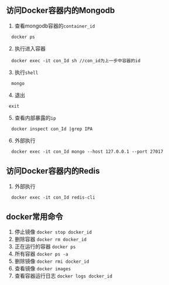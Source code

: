 ## 访问Docker容器内的Mongodb
1. 查看mongodb容器的`container_id`  
```
  docker ps
```
2. 执行进入容器  
```
  docker exec -it con_Id sh //con_id为上一步中容器的id
```
3. 执行`shell`  
```
  mongo
```
4. 退出  
```
 exit
```
5. 查看内部暴露的`ip`  
```
  docker inspect con_Id |grep IPA
```
6. 外部执行
```
  docker exec -it con_Id mongo --host 127.0.0.1 --port 27017
```

## 访问Docker容器内的Redis  
1. 外部执行  
```
  docker exec -it con_Id redis-cli
```

## docker常用命令
1. 停止镜像 `docker stop docker_id`  
2. 删除容器 `docker rm docker_id`  
3. 正在运行的容器 `docker ps`  
4. 所有容器 `docker ps -a`  
5. 删除镜像 `docker rmi docker_id`  
6. 查看镜像 `docker images`
7. 查看容器运行日志 `docker logs docker_id`